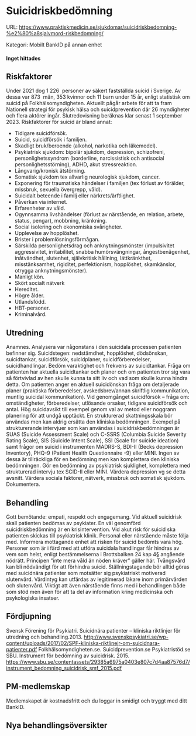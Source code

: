 # Suicidriskbedömning

URL: https://www.praktiskmedicin.se/sjukdomar/suicidriskbedomning-%e2%80%a8sjalvmord-riskbedomning/



Kategori: Mobilt BankID på annan enhet

#### Inget hittades

## Riskfaktorer

Under 2021 dog 1 226  personer av säkert fastställda suicid i Sverige. Av dessa var 873  män, 353 kvinnor och 11 barn under 15 år, enligt statistisk om suicid på Folkhälsomyndigheten. Aktuellt pågår arbete för att ta fram Nationell strategi för psykisk hälsa och suicidprevention där 26 myndigheter och flera aktörer ingår. Slutredovisning beräknas klar senast 1 september 2023.
Riskfaktorer för suicid är bland annat:
- Tidigare suicidförsök.
- Suicid, suicidförsök i familjen.
- Skadligt bruk/beroende (alkohol, narkotika och läkemedel).
- Psykiatrisk sjukdom: bipolär sjukdom, depression, schizofreni, personlighetssyndrom (borderline, narcissistisk och antisocial personlighetsstörning), ADHD, akut stressreaktion.
- Långvarig/kronisk ätstörning.
- Somatisk sjukdom tex allvarlig neurologisk sjukdom, cancer.
- Exponering för traumatiska händelser i familjen (tex förlust av förälder, missbruk, sexuella övergrepp, våld).
- Suicidalt beteende i familj eller närkrets/ärftlighet.
- Påverkan via internet.
- Erfarenheter av våld.
- Ogynnsamma livshändelser (förlust av närstående, en relation, arbete, status, pengar), mobbning, kränkning.
- Social isolering och ekonomiska svårigheter.
- Upplevelse av hopplöshet.
- Brister i problemlösningsförmågan.
- Särskilda personlighetsdrag och anknytningsmönster (impulsivitet aggressivitet, irritabilitet, snabba humörsvängningar, ångestbenägenhet, inåtvändhet, slutenhet, självkritisk hållning, lättkränkthet, misstänksamhet, rigiditet, perfektionism, hopplöshet, skamkänslor, otrygga anknytningsmönster).
- Manligt kön.
- Skört socialt nätverk
- Hereditet.
- Högre ålder.
- Utlandsfödd.
- HBT-personer.
- Kriminalvård.

## Utredning

Anamnes.
Analysera var någonstans i den suicidala processen patienten befinner sig. Suicidstegen: nedstämdhet, hopplöshet, dödsönskan, suicidtankar, suicidförsök, suicidplaner, suicidförberedelser, suicidhandlingar. Bedöm varaktighet och frekvens av suicidtankar.
Fråga om patienten har aktuella suicidtankar och planer och om patienten tror sig vara så förtvivlad av hen skulle kunna ta sitt liv och vad som skulle kunna hindra detta. Om patienten anger en aktuell suicidönskan fråga om detaljerade planer (praktiska förberedelser, avskedsbrev/annan skriftlig kommunikation, muntlig suicidal kommunikation).
Vid genomgånget suicidförsök – fråga om: omständigheter, förberedelser, utlösande orsaker, tidigare suicidförsök och antal. Hög suicidavsikt till exempel genom val av metod eller noggrann planering för att undgå upptäckt.
En strukturerad skattningsskala bör användas men kan aldrig ersätta den kliniska bedömningen.
Exempel på strukturerande intervjuer som kan användas i suicidriskbedömningen är SUAS (Suicide Assessment Scale) och C-SSRS (Columbia Suicide Severity Rating Scale), SIS (Suicide Intent Scale), SSI (Scale for suicide ideation) samt frågor om suicid i instrumenten MADRS-S, BDI-II (Becks depression Inventory), PHQ-9 (Patient Health Questionnaire -9) eller MINI. Ingen av dessa är tillräckliga för en bedömning men kan komplettera den kliniska bedömningen.
Gör en bedömning av psykiatrisk sjuklighet, komplettera med strukturerad intervju tex SCID-II eller MINI. Värdera depression vg se detta avsnitt.
Värdera sociala faktorer, nätverk, missbruk och somatisk sjukdom.
Dokumentera.

## Behandling

Gott bemötande: empati, respekt och engagemang. Vid aktuell suicidrisk skall patienten bedömas av psykiater. En väl genomförd suicidriskbedömning är en krisintervention.
Vid akut risk för suicid ska patienten skickas till psykiatrisk klinik. Personal eller närstående måste följa med. Informera mottagande enhet att risken för suicid bedömts vara hög.
Personer som är i färd med att utföra suicidala handlingar får hindras av vem som helst, enligt bestämmelserna i Brottsbalken 24 kap 4§ angående nödrätt. Principen ”inte mera våld än nöden kräver” gäller här.
Tvångsvård kan bli nödvändigt för att förhindra suicid. Ställningstagande bör alltid göras med suicidnära patienter som motsätter sig psykiatriskt motiverad slutenvård. Vårdintyg kan utfärdas av legitimerad läkare inom primärvården och slutenvård.
Viktigt att även närstående finns med i behandlingen både som stöd men även för att ta del av information kring medicinska och psykologiska insatser.

## Fördjupning

Svensk Förening för Psykiatri. Suicidnära patienter – kliniska riktlinjer för utredning och behandling.2013. http://www.svenskpsykiatri.se/wp-content/uploads/2017/02/SPF-kliniska-riktlinejr-om-suicidnara-patienter.pdf
Folkhälsomyndigheten.se. Suicidprevention.se
Psykiatristöd.se
SBU. Instrument för bedömning av suicidrisk. 2015. https://www.sbu.se/contentassets/29385a6975a0403e807c7d4aa87576d7/instrument_bedomning_suicidrisk_smf_2015.pdf

## PM-medlemskap

Medlemskapet är kostnadsfritt och du loggar in smidigt och tryggt med ditt BankID.

## Nya behandlingsöversikter

